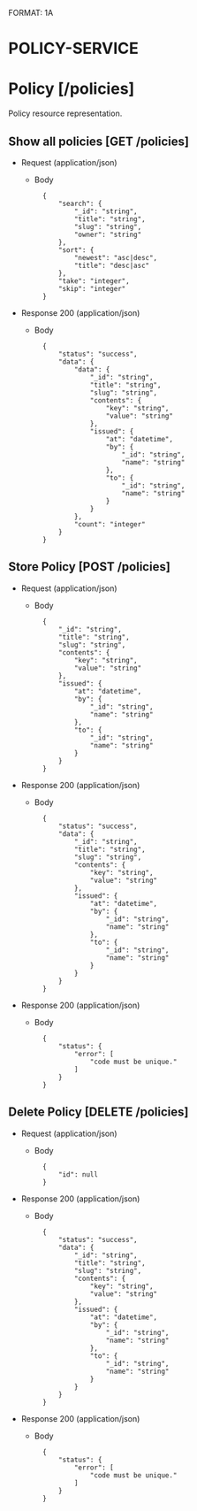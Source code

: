 FORMAT: 1A

# POLICY-SERVICE

# Policy [/policies]
Policy  resource representation.

## Show all policies [GET /policies]


+ Request (application/json)
    + Body

            {
                "search": {
                    "_id": "string",
                    "title": "string",
                    "slug": "string",
                    "owner": "string"
                },
                "sort": {
                    "newest": "asc|desc",
                    "title": "desc|asc"
                },
                "take": "integer",
                "skip": "integer"
            }

+ Response 200 (application/json)
    + Body

            {
                "status": "success",
                "data": {
                    "data": {
                        "_id": "string",
                        "title": "string",
                        "slug": "string",
                        "contents": {
                            "key": "string",
                            "value": "string"
                        },
                        "issued": {
                            "at": "datetime",
                            "by": {
                                "_id": "string",
                                "name": "string"
                            },
                            "to": {
                                "_id": "string",
                                "name": "string"
                            }
                        }
                    },
                    "count": "integer"
                }
            }

## Store Policy [POST /policies]


+ Request (application/json)
    + Body

            {
                "_id": "string",
                "title": "string",
                "slug": "string",
                "contents": {
                    "key": "string",
                    "value": "string"
                },
                "issued": {
                    "at": "datetime",
                    "by": {
                        "_id": "string",
                        "name": "string"
                    },
                    "to": {
                        "_id": "string",
                        "name": "string"
                    }
                }
            }

+ Response 200 (application/json)
    + Body

            {
                "status": "success",
                "data": {
                    "_id": "string",
                    "title": "string",
                    "slug": "string",
                    "contents": {
                        "key": "string",
                        "value": "string"
                    },
                    "issued": {
                        "at": "datetime",
                        "by": {
                            "_id": "string",
                            "name": "string"
                        },
                        "to": {
                            "_id": "string",
                            "name": "string"
                        }
                    }
                }
            }

+ Response 200 (application/json)
    + Body

            {
                "status": {
                    "error": [
                        "code must be unique."
                    ]
                }
            }

## Delete Policy [DELETE /policies]


+ Request (application/json)
    + Body

            {
                "id": null
            }

+ Response 200 (application/json)
    + Body

            {
                "status": "success",
                "data": {
                    "_id": "string",
                    "title": "string",
                    "slug": "string",
                    "contents": {
                        "key": "string",
                        "value": "string"
                    },
                    "issued": {
                        "at": "datetime",
                        "by": {
                            "_id": "string",
                            "name": "string"
                        },
                        "to": {
                            "_id": "string",
                            "name": "string"
                        }
                    }
                }
            }

+ Response 200 (application/json)
    + Body

            {
                "status": {
                    "error": [
                        "code must be unique."
                    ]
                }
            }